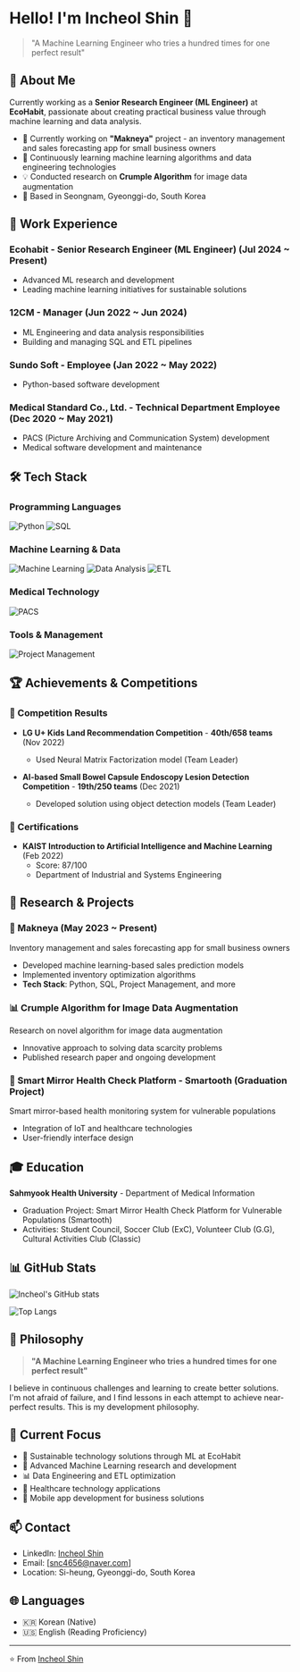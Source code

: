 # Hello! I'm Incheol Shin 👋

> "A Machine Learning Engineer who tries a hundred times for one perfect result"

## 🚀 About Me

Currently working as a **Senior Research Engineer (ML Engineer)** at **EcoHabit**, passionate about creating practical business value through machine learning and data analysis.

- 🔭 Currently working on **"Makneya"** project - an inventory management and sales forecasting app for small business owners
- 🌱 Continuously learning machine learning algorithms and data engineering technologies
- 💡 Conducted research on **Crumple Algorithm** for image data augmentation
- 📍 Based in Seongnam, Gyeonggi-do, South Korea

## 💼 Work Experience

### Ecohabit - Senior Research Engineer (ML Engineer) (Jul 2024 ~ Present)
- Advanced ML research and development
- Leading machine learning initiatives for sustainable solutions

### 12CM - Manager (Jun 2022 ~ Jun 2024)
- ML Engineering and data analysis responsibilities
- Building and managing SQL and ETL pipelines

### Sundo Soft - Employee (Jan 2022 ~ May 2022)
- Python-based software development

### Medical Standard Co., Ltd. - Technical Department Employee (Dec 2020 ~ May 2021)
- PACS (Picture Archiving and Communication System) development
- Medical software development and maintenance

## 🛠️ Tech Stack

### Programming Languages
![Python](https://img.shields.io/badge/Python-3776AB?style=for-the-badge&logo=python&logoColor=white)
![SQL](https://img.shields.io/badge/SQL-336791?style=for-the-badge&logo=postgresql&logoColor=white)

### Machine Learning & Data
![Machine Learning](https://img.shields.io/badge/Machine%20Learning-FF6F00?style=for-the-badge&logo=tensorflow&logoColor=white)
![Data Analysis](https://img.shields.io/badge/Data%20Analysis-4285F4?style=for-the-badge&logo=google-analytics&logoColor=white)
![ETL](https://img.shields.io/badge/ETL-FF6600?style=for-the-badge&logo=apache-airflow&logoColor=white)

### Medical Technology
![PACS](https://img.shields.io/badge/PACS-00BCD4?style=for-the-badge&logo=medical&logoColor=white)

### Tools & Management
![Project Management](https://img.shields.io/badge/Project%20Management-0052CC?style=for-the-badge&logo=jira&logoColor=white)

## 🏆 Achievements & Competitions

### 🥇 Competition Results
- **LG U+ Kids Land Recommendation Competition** - **40th/658 teams** (Nov 2022)
  - Used Neural Matrix Factorization model (Team Leader)
  
- **AI-based Small Bowel Capsule Endoscopy Lesion Detection Competition** - **19th/250 teams** (Dec 2021)
  - Developed solution using object detection models (Team Leader)

### 📜 Certifications
- **KAIST Introduction to Artificial Intelligence and Machine Learning** (Feb 2022)
  - Score: 87/100
  - Department of Industrial and Systems Engineering

## 🔬 Research & Projects

### 📱 Makneya (May 2023 ~ Present)
Inventory management and sales forecasting app for small business owners
- Developed machine learning-based sales prediction models
- Implemented inventory optimization algorithms
- **Tech Stack**: Python, SQL, Project Management, and more

### 📊 Crumple Algorithm for Image Data Augmentation
Research on novel algorithm for image data augmentation
- Innovative approach to solving data scarcity problems
- Published research paper and ongoing development

### 🏥 Smart Mirror Health Check Platform - Smartooth (Graduation Project)
Smart mirror-based health monitoring system for vulnerable populations
- Integration of IoT and healthcare technologies
- User-friendly interface design

## 🎓 Education

**Sahmyook Health University** - Department of Medical Information
- Graduation Project: Smart Mirror Health Check Platform for Vulnerable Populations (Smartooth)
- Activities: Student Council, Soccer Club (ExC), Volunteer Club (G.G), Cultural Activities Club (Classic)

## 📊 GitHub Stats

![Incheol's GitHub stats](https://github-readme-stats.vercel.app/api?username=InChil2&show_icons=true&theme=radical)

![Top Langs](https://github-readme-stats.vercel.app/api/top-langs/?username=InChil2&layout=compact&theme=radical)

## 🌟 Philosophy

> **"A Machine Learning Engineer who tries a hundred times for one perfect result"**

I believe in continuous challenges and learning to create better solutions. I'm not afraid of failure, and I find lessons in each attempt to achieve near-perfect results. This is my development philosophy.

## 🎯 Current Focus

- 🌱 Sustainable technology solutions through ML at EcoHabit
- 🤖 Advanced Machine Learning research and development
- 📊 Data Engineering and ETL optimization
- 🏥 Healthcare technology applications
- 📱 Mobile app development for business solutions

## 📫 Contact

- LinkedIn: [Incheol Shin](https://www.linkedin.com/in/인철신)
- Email: [snc4656@naver.com]
- Location: Si-heung, Gyeonggi-do, South Korea

## 🌐 Languages

- 🇰🇷 Korean (Native)
- 🇺🇸 English (Reading Proficiency)

---

⭐️ From [Incheol Shin](https://github.com/InChil2)

